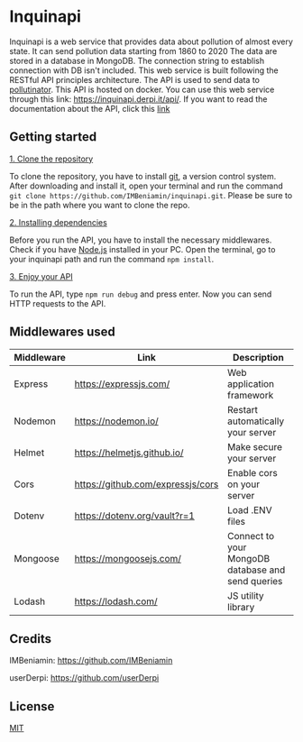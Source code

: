 # Inquinapi

Inquinapi is a web service that provides data about pollution of almost every state. It can send pollution data starting
from 1860 to 2020 The data are stored in a database in MongoDB. The connection string to establish connection with DB
isn't included. This web service is built following the RESTful API principles architecture. The API is used to send
data to [pollutinator](https://github.com/IMBeniamin/pollutinator). This API is hosted on docker. You can use this web
service through this link: https://inquinapi.derpi.it/api/. If you want to read the documentation about the API, click
this [link]("https://www.derpi.it/inquinapi/docs")

## Getting started

<ins>1. Clone the repository </ins>

To clone the repository, you have to install [git](), a version control system. After downloading and install it, open
your terminal and run the command ``git clone https://github.com/IMBeniamin/inquinapi.git``. Please be sure to be in the
path where you want to clone the repo.

<ins>2. Installing dependencies</ins>

Before you run the API, you have to install the necessary middlewares. Check if you
have [Node.js](https://nodejs.org/en/) installed in your PC. Open the terminal, go to your inquinapi path and run the
command
``npm install``.

<ins>3. Enjoy your API</ins>

To run the API, type ``npm run debug`` and press enter. Now you can send HTTP requests to the API.

## Middlewares used

| Middleware | Link                              | Description                                       |
|------------|-----------------------------------|---------------------------------------------------|
| Express    | https://expressjs.com/            | Web application framework                         |
| Nodemon    | https://nodemon.io/               | Restart automatically your server                 |
| Helmet     | https://helmetjs.github.io/       | Make secure your server                           |
| Cors       | https://github.com/expressjs/cors | Enable cors on your server                        |
| Dotenv     | https://dotenv.org/vault?r=1      | Load .ENV files                                   |
| Mongoose   | https://mongoosejs.com/           | Connect to your MongoDB database and send queries |
| Lodash     | https://lodash.com/               | JS utility library                                |

## Credits

IMBeniamin: https://github.com/IMBeniamin

userDerpi:  https://github.com/userDerpi

## License

[MIT](https://github.com/IMBeniamin/inquinapi/blob/main/LICENSE)
